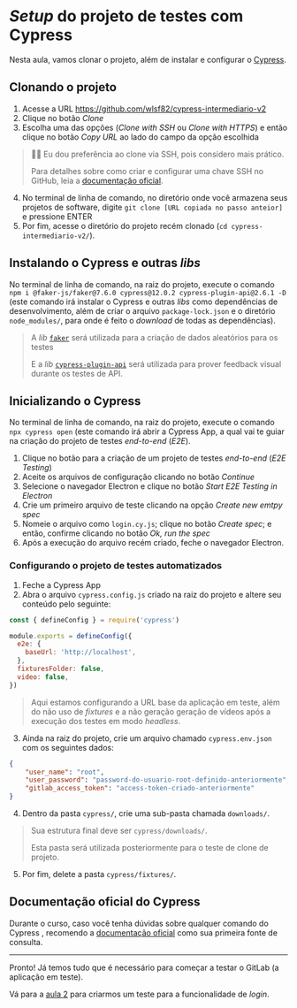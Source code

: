 # _Setup_ do projeto de testes com Cypress

Nesta aula, vamos clonar o projeto, além de instalar e configurar o [Cypress](https://cypress.io).

## Clonando o projeto

1. Acesse a URL https://github.com/wlsf82/cypress-intermediario-v2
2. Clique no botão _Clone_
3. Escolha uma das opções (_Clone with SSH_ ou _Clone with HTTPS_) e então clique no botão _Copy URL_ ao lado do campo da opção escolhida

> 👨‍🏫 Eu dou preferência ao clone via SSH, pois considero mais prático.
>
> Para detalhes sobre como criar e configurar uma chave SSH no GitHub, leia a [documentação oficial](https://docs.github.com/en/authentication/connecting-to-github-with-ssh/about-ssh).

4. No terminal de linha de comando, no diretório onde você armazena seus projetos de software, digite `git clone [URL copiada no passo anteior]` e pressione ENTER
5. Por fim, acesse o diretório do projeto recém clonado (`cd cypress-intermediario-v2/`).

## Instalando o Cypress e outras _libs_

No terminal de linha de comando, na raiz do projeto, execute o comando `npm i @faker-js/faker@7.6.0 cypress@12.0.2 cypress-plugin-api@2.6.1 -D` (este comando irá instalar o Cypress e outras _libs_ como dependências de desenvolvimento, além de criar o arquivo `package-lock.json` e o diretório `node_modules/`, para onde é feito o _download_ de todas as dependências).

> A _lib_ [`faker`](https://www.npmjs.com/package/@faker-js/faker) será utilizada para a criação de dados aleatórios para os testes
> 
> E a _lib_ [`cypress-plugin-api`](https://www.npmjs.com/package/cypress-plugin-api) será utilizada para prover feedback visual durante os testes de API.

## Inicializando o Cypress

No terminal de linha de comando, na raiz do projeto, execute o comando `npx cypress open` (este comando irá abrir a Cypress App, a qual vai te guiar na criação do projeto de testes _end-to-end_ (_E2E_).

1. Clique no botão para a criação de um projeto de testes _end-to-end_ (_E2E Testing_)
2. Aceite os arquivos de configuração clicando no botão _Continue_
3. Selecione o navegador Electron e clique no botão _Start E2E Testing in Electron_
4. Crie um primeiro arquivo de teste clicando na opção _Create new emtpy spec_
5. Nomeie o arquivo como `login.cy.js`; clique no botão _Create spec_; e então, confirme clicando no botão _Ok, run the spec_
6. Após a execução do arquivo recém criado, feche o navegador Electron.

### Configurando o projeto de testes automatizados

1. Feche a Cypress App
2. Abra o arquivo `cypress.config.js` criado na raiz do projeto e altere seu conteúdo pelo seguinte:

```js
const { defineConfig } = require('cypress')

module.exports = defineConfig({
  e2e: {
    baseUrl: 'http://localhost',
  },
  fixturesFolder: false,
  video: false,
})

```

> Aqui estamos configurando a URL base da aplicação em teste, além do não uso de _fixtures_ e a não geração geração de vídeos após a execução dos testes em modo _headless_.

3. Ainda na raiz do projeto, crie um arquivo chamado `cypress.env.json` com os seguintes dados:

```json
{
    "user_name": "root",
    "user_password": "password-do-usuario-root-definido-anteriormente",
    "gitlab_access_token": "access-token-criado-anteriormente"
}

```

4. Dentro da pasta `cypress/`, crie uma sub-pasta chamada `downloads/`.

>Sua estrutura final deve ser `cypress/downloads/`.
>
> Esta pasta será utilizada posteriormente para o teste de clone de projeto.

5. Por fim, delete a pasta `cypress/fixtures/`.

## Documentação oficial do Cypress

Durante o curso, caso você tenha dúvidas sobre qualquer comando do Cypress , recomendo a [documentação oficial](https://docs.cypress.io) como sua primeira fonte de consulta.

___

Pronto! Já temos tudo que é necessário para começar a testar o GitLab (a aplicação em teste).

Vá para a [aula 2](./2.md) para criarmos um teste para a funcionalidade de _login_.

